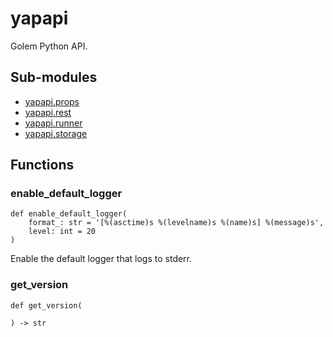 # yapapi

Golem Python API.

## Sub-modules

* [yapapi.props](https://github.com/golemfactory/yagna-docs/tree/5ed43c18691a669dfa6246537fb75ebe08b87564/yapapi/yapapi/props/README.md)
* [yapapi.rest](https://github.com/golemfactory/yagna-docs/tree/5ed43c18691a669dfa6246537fb75ebe08b87564/yapapi/yapapi/rest/README.md)
* [yapapi.runner](https://github.com/golemfactory/yagna-docs/tree/5ed43c18691a669dfa6246537fb75ebe08b87564/yapapi/yapapi/runner/README.md)
* [yapapi.storage](https://github.com/golemfactory/yagna-docs/tree/5ed43c18691a669dfa6246537fb75ebe08b87564/yapapi/yapapi/storage/README.md)

## Functions

### enable\_default\_logger

```text
def enable_default_logger(
    format_: str = '[%(asctime)s %(levelname)s %(name)s] %(message)s',
    level: int = 20
)
```

Enable the default logger that logs to stderr.

### get\_version

```text
def get_version(

) -> str
```

